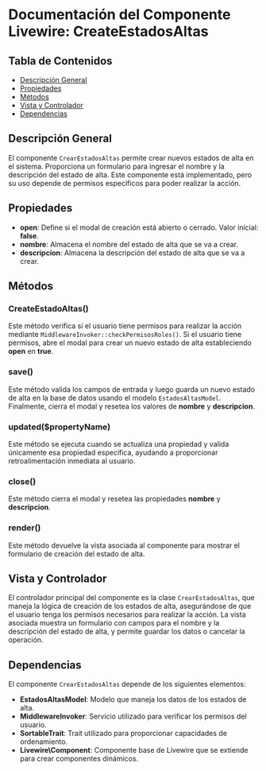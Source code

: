 # Documentación del Componente Livewire: CreateEstadosAltas

## Tabla de Contenidos
- [Descripción General](#descripción-general)
- [Propiedades](#propiedades)
- [Métodos](#métodos)
- [Vista y Controlador](#vista-y-controlador)
- [Dependencias](#dependencias)

## Descripción General
El componente `CrearEstadosAltas` permite crear nuevos estados de alta en el sistema. Proporciona un formulario para ingresar el nombre y la descripción del estado de alta. Este componente está implementado, pero su uso depende de permisos específicos para poder realizar la acción.

## Propiedades

- **open**: Define si el modal de creación está abierto o cerrado. Valor inicial: **false**.
- **nombre**: Almacena el nombre del estado de alta que se va a crear.
- **descripcion**: Almacena la descripción del estado de alta que se va a crear.

## Métodos

### CreateEstadoAltas()
Este método verifica si el usuario tiene permisos para realizar la acción mediante `MiddlewareInvoker::checkPermisosRoles()`. Si el usuario tiene permisos, abre el modal para crear un nuevo estado de alta estableciendo **open** en **true**.

### save()
Este método valida los campos de entrada y luego guarda un nuevo estado de alta en la base de datos usando el modelo `EstadosAltasModel`. Finalmente, cierra el modal y resetea los valores de **nombre** y **descripcion**.

### updated($propertyName)
Este método se ejecuta cuando se actualiza una propiedad y valida únicamente esa propiedad específica, ayudando a proporcionar retroalimentación inmediata al usuario.

### close()
Este método cierra el modal y resetea las propiedades **nombre** y **descripcion**.

### render()
Este método devuelve la vista asociada al componente para mostrar el formulario de creación del estado de alta.

## Vista y Controlador
El controlador principal del componente es la clase `CrearEstadosAltas`, que maneja la lógica de creación de los estados de alta, asegurándose de que el usuario tenga los permisos necesarios para realizar la acción. La vista asociada muestra un formulario con campos para el nombre y la descripción del estado de alta, y permite guardar los datos o cancelar la operación.

## Dependencias

El componente `CrearEstadosAltas` depende de los siguientes elementos:

- **EstadosAltasModel**: Modelo que maneja los datos de los estados de alta.
- **MiddlewareInvoker**: Servicio utilizado para verificar los permisos del usuario.
- **SortableTrait**: Trait utilizado para proporcionar capacidades de ordenamiento.
- **Livewire\Component**: Componente base de Livewire que se extiende para crear componentes dinámicos.

